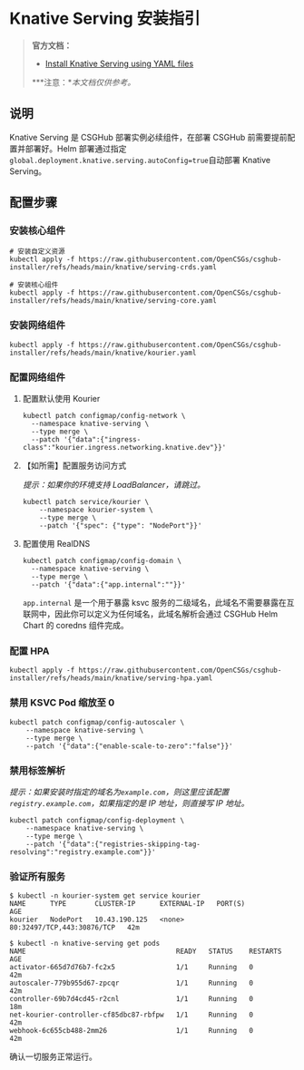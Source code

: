 # Knative Serving 安装指引

> **官方文档：**
>
> - [Install Knative Serving using YAML files](https://knative.dev/docs/install/yaml-install/serving/install-serving-with-yaml/#install-a-networking-layer)
>
> ***注意：**本文档仅供参考。*

## 说明

Knative Serving 是 CSGHub 部署实例必续组件，在部署 CSGHub 前需要提前配置并部署好。Helm 部署通过指定`global.deployment.knative.serving.autoConfig=true`自动部署 Knative Serving。

## 配置步骤

### 安装核心组件

```shell
# 安装自定义资源
kubectl apply -f https://raw.githubusercontent.com/OpenCSGs/csghub-installer/refs/heads/main/knative/serving-crds.yaml
    
# 安装核心组件
kubectl apply -f https://raw.githubusercontent.com/OpenCSGs/csghub-installer/refs/heads/main/knative/serving-core.yaml
```

### 安装网络组件

```shell
kubectl apply -f https://raw.githubusercontent.com/OpenCSGs/csghub-installer/refs/heads/main/knative/kourier.yaml
```

### 配置网络组件

1. 配置默认使用 Kourier

    ```shell
    kubectl patch configmap/config-network \
      --namespace knative-serving \
      --type merge \
      --patch '{"data":{"ingress-class":"kourier.ingress.networking.knative.dev"}}'
    ```

2. 【如所需】配置服务访问方式

    _提示：如果你的环境支持 LoadBalancer，请跳过。_

    ```shell
    kubectl patch service/kourier \
        --namespace kourier-system \
        --type merge \
        --patch '{"spec": {"type": "NodePort"}}'
    ```

3. 配置使用 RealDNS

    ```shell
    kubectl patch configmap/config-domain \
      --namespace knative-serving \
      --type merge \
      --patch '{"data":{"app.internal":""}}' 
    ```

    `app.internal` 是一个用于暴露 ksvc 服务的二级域名，此域名不需要暴露在互联网中，因此你可以定义为任何域名，此域名解析会通过 CSGHub Helm Chart 的 coredns 组件完成。

### 配置 HPA

```shell
kubectl apply -f https://raw.githubusercontent.com/OpenCSGs/csghub-installer/refs/heads/main/knative/serving-hpa.yaml
```

### 禁用 KSVC Pod 缩放至 0

```shell
kubectl patch configmap/config-autoscaler \
    --namespace knative-serving \
    --type merge \
    --patch '{"data":{"enable-scale-to-zero":"false"}}'
```

### 禁用标签解析

*提示：如果安装时指定的域名为`example.com`，则这里应该配置`registry.example.com`，如果指定的是 IP 地址，则直接写 IP 地址。*

```shell
kubectl patch configmap/config-deployment \
    --namespace knative-serving \
    --type merge \
    --patch '{"data":{"registries-skipping-tag-resolving":"registry.example.com"}}'
```

### 验证所有服务

```shell
$ kubectl -n kourier-system get service kourier
NAME      TYPE       CLUSTER-IP      EXTERNAL-IP   PORT(S)                      AGE
kourier   NodePort   10.43.190.125   <none>        80:32497/TCP,443:30876/TCP   42m
    
$ kubectl -n knative-serving get pods
NAME                                     READY   STATUS    RESTARTS   AGE
activator-665d7d76b7-fc2x5               1/1     Running   0          42m
autoscaler-779b955d67-zpcqr              1/1     Running   0          42m
controller-69b7d4cd45-r2cnl              1/1     Running   0          18m
net-kourier-controller-cf85dbc87-rbfpw   1/1     Running   0          42m
webhook-6c655cb488-2mm26                 1/1     Running   0          42m
```

确认一切服务正常运行。